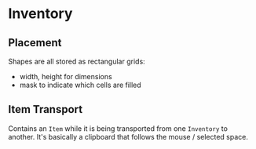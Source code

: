 # Inventory

## Placement

Shapes are all stored as rectangular grids:
- width, height for dimensions
- mask to indicate which cells are filled

## Item Transport

Contains an `Item` while it is being transported from one `Inventory` to another.
It's basically a clipboard that follows the mouse / selected space.
